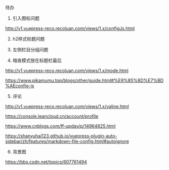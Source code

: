 

待办

1. 引入图标问题

http://v1.vuepress-reco.recoluan.com/views/1.x/configJs.html

2. h2样式标题问题

3. 左侧栏目分组问题

4. 暗夜模式放在标题栏最后

http://v1.vuepress-reco.recoluan.com/views/1.x/mode.html

https://www.pikamumu.top/blogs/other/guide.html#%E9%85%8D%E7%BD%AEconfig-js

5. 评论

http://v1.vuepress-reco.recoluan.com/views/1.x/valine.html

https://console.leancloud.cn/account/profile

https://www.cnblogs.com/ff-upday/p/14964825.html

https://shanyuhai123.github.io/vuepress-plugin-auto-sidebar/zh/features/markdown-file-config.html#autoignore

6. 背景图

https://bbs.csdn.net/topics/607761494